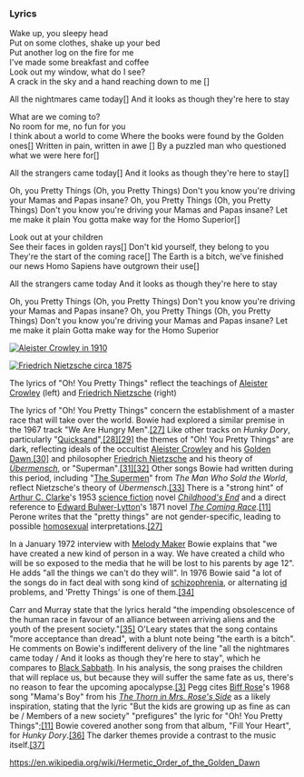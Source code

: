 ### Lyrics

Wake up, you sleepy head  
Put on some clothes, shake up your bed  
Put another log on the fire for me  
I've made some breakfast and coffee  
Look out my window, what do I see?  
A crack in the sky and a hand reaching down to me []
  
All the nightmares came today[]
And it looks as though they're here to stay  
  
What are we coming to?  
No room for me, no fun for you  
I think about a world to come
Where the books were found by the Golden ones[]
Written in pain, written in awe []
By a puzzled man who questioned what we were here for[]
  
All the strangers came today[]
And it looks as though they're here to stay[]
  
Oh, you Pretty Things (Oh, you Pretty Things)
Don't you know you're driving your Mamas and Papas insane?
Oh, you Pretty Things (Oh, you Pretty Things)
Don't you know you're driving your Mamas and Papas insane?
Let me make it plain
You gotta make way for the Homo Superior[]

Look out at your children  
See their faces in golden rays[]
Don't kid yourself, they belong to you
They're the start of the coming race[]
The Earth is a bitch, we've finished our news 
Homo Sapiens have outgrown their use[]
  
All the strangers came today
And it looks as though they're here to stay  
  
Oh, you Pretty Things (Oh, you Pretty Things)
Don't you know you're driving your Mamas and Papas insane?
Oh, you Pretty Things (Oh, you Pretty Things)
Don't you know you're driving your Mamas and Papas insane?
Let me make it plain
Gotta make way for the Homo Superior






[![Aleister Crowley in 1910](https://upload.wikimedia.org/wikipedia/commons/thumb/e/ec/Aleister_Crowley%2C_Golden_Dawn.jpg/156px-Aleister_Crowley%2C_Golden_Dawn.jpg)](https://en.wikipedia.org/wiki/File:Aleister_Crowley,_Golden_Dawn.jpg)

[![Friedrich Nietzsche circa 1875](https://upload.wikimedia.org/wikipedia/commons/thumb/1/1b/Nietzsche187a.jpg/170px-Nietzsche187a.jpg)](https://en.wikipedia.org/wiki/File:Nietzsche187a.jpg)

The lyrics of "Oh! You Pretty Things" reflect the teachings of [Aleister Crowley](https://en.wikipedia.org/wiki/Aleister_Crowley "Aleister Crowley") (left) and [Friedrich Nietzsche](https://en.wikipedia.org/wiki/Friedrich_Nietzsche "Friedrich Nietzsche") (right)

The lyrics of "Oh! You Pretty Things" concern the establishment of a master race that will take over the world. Bowie had explored a similar premise in the 1967 track "We Are Hungry Men".[[27]](https://en.wikipedia.org/wiki/Oh!_You_Pretty_Things#cite_note-FOOTNOTEPerone200721-30) Like other tracks on _Hunky Dory_, particularly "[Quicksand](https://en.wikipedia.org/wiki/Quicksand_(David_Bowie_song) "Quicksand (David Bowie song)")",[[28]](https://en.wikipedia.org/wiki/Oh!_You_Pretty_Things#cite_note-FOOTNOTEDoggett2012145-31)[[29]](https://en.wikipedia.org/wiki/Oh!_You_Pretty_Things#cite_note-FOOTNOTEPegg2016218–219-32) the themes of "Oh! You Pretty Things" are dark, reflecting ideals of the occultist [Aleister Crowley](https://en.wikipedia.org/wiki/Aleister_Crowley "Aleister Crowley") and his [Golden Dawn](https://en.wikipedia.org/wiki/Hermetic_Order_of_the_Golden_Dawn "Hermetic Order of the Golden Dawn"),[[30]](https://en.wikipedia.org/wiki/Oh!_You_Pretty_Things#cite_note-FOOTNOTEBuckley200597-33) and philosopher [Friedrich Nietzsche](https://en.wikipedia.org/wiki/Friedrich_Nietzsche "Friedrich Nietzsche") and his theory of _[Übermensch](https://en.wikipedia.org/wiki/%C3%9Cbermensch "Übermensch")_, or "Superman".[[31]](https://en.wikipedia.org/wiki/Oh!_You_Pretty_Things#cite_note-FOOTNOTEDoggett2012114-34)[[32]](https://en.wikipedia.org/wiki/Oh!_You_Pretty_Things#cite_note-mojo0702-35) Other songs Bowie had written during this period, including "[The Supermen](https://en.wikipedia.org/wiki/The_Supermen "The Supermen")" from _The Man Who Sold the World_, reflect Nietzsche's theory of _Übermensch_.[[33]](https://en.wikipedia.org/wiki/Oh!_You_Pretty_Things#cite_note-FOOTNOTEDoggett201291-36) There is a "strong hint" of [Arthur C. Clarke](https://en.wikipedia.org/wiki/Arthur_C._Clarke "Arthur C. Clarke")'s 1953 [science fiction](https://en.wikipedia.org/wiki/Science_fiction "Science fiction") novel _[Childhood's End](https://en.wikipedia.org/wiki/Childhood%27s_End "Childhood's End")_ and a direct reference to [Edward Bulwer-Lytton](https://en.wikipedia.org/wiki/Edward_Bulwer-Lytton "Edward Bulwer-Lytton")'s 1871 novel _[The Coming Race](https://en.wikipedia.org/wiki/Vril "Vril")_.[[11]](https://en.wikipedia.org/wiki/Oh!_You_Pretty_Things#cite_note-FOOTNOTEPegg2016202–204-13) Perone writes that the "pretty things" are not gender-specific, leading to possible [homosexual](https://en.wikipedia.org/wiki/Homosexuality "Homosexuality") interpretations.[[27]](https://en.wikipedia.org/wiki/Oh!_You_Pretty_Things#cite_note-FOOTNOTEPerone200721-30)

In a January 1972 interview with [Melody Maker](https://en.wikipedia.org/wiki/Melody_Maker "Melody Maker") Bowie explains that "we have created a new kind of person in a way. We have created a child who will be so exposed to the media that he will be lost to his parents by age 12". He adds "all the things we can't do they will". In 1976 Bowie said "a lot of the songs do in fact deal with song kind of [schizophrenia](https://en.wikipedia.org/wiki/Schizophrenia "Schizophrenia"), or alternating [id](https://en.wikipedia.org/wiki/Id_(psychology) "Id (psychology)") problems, and 'Pretty Things' is one of them.[[34]](https://en.wikipedia.org/wiki/Oh!_You_Pretty_Things#cite_note-FOOTNOTEPegg2016167-37)

Carr and Murray state that the lyrics herald "the impending obsolescence of the human race in favour of an alliance between arriving aliens and the youth of the present society."[[35]](https://en.wikipedia.org/wiki/Oh!_You_Pretty_Things#cite_note-FOOTNOTECarrMurray198140–41-38) O'Leary states that the song contains "more acceptance than dread", with a blunt note being "the earth is a bitch". He comments on Bowie's indifferent delivery of the line "all the nightmares came today / And it looks as though they're here to stay", which he compares to [Black Sabbath](https://en.wikipedia.org/wiki/Black_Sabbath "Black Sabbath"). In his analysis, the song praises the children that will replace us, but because they will suffer the same fate as us, there's no reason to fear the upcoming apocalypse.[[3]](https://en.wikipedia.org/wiki/Oh!_You_Pretty_Things#cite_note-FOOTNOTEO'Leary2015chap._5-4) Pegg cites [Biff Rose](https://en.wikipedia.org/wiki/Biff_Rose "Biff Rose")'s 1968 song "Mama's Boy" from his _[The Thorn in Mrs. Rose's Side](https://en.wikipedia.org/wiki/The_Thorn_in_Mrs._Rose%27s_Side "The Thorn in Mrs. Rose's Side")_ as a likely inspiration, stating that the lyric "But the kids are growing up as fine as can be / Members of a new society" "prefigures" the lyric for "Oh! You Pretty Things";[[11]](https://en.wikipedia.org/wiki/Oh!_You_Pretty_Things#cite_note-FOOTNOTEPegg2016202–204-13) Bowie covered another song from that album, "Fill Your Heart", for _Hunky Dory_.[[36]](https://en.wikipedia.org/wiki/Oh!_You_Pretty_Things#cite_note-FOOTNOTEPegg201691–92-39) The darker themes provide a contrast to the music itself.[[37]](https://en.wikipedia.org/wiki/Oh!_You_Pretty_Things#cite_note-FOOTNOTEDoggett2012114–115-40)


https://en.wikipedia.org/wiki/Hermetic_Order_of_the_Golden_Dawn